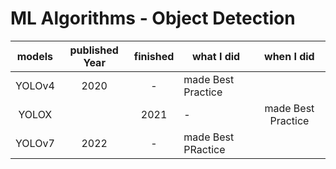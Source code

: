 # ML Algorithms - Object Detection
|models|published Year|finished|what I did|when I did|
|:----:|:----:|:------:|----------|:---:|
|YOLOv4|2020|   -    |made Best Practice||
|YOLOX||2021|    -    |made Best Practice||
|YOLOv7|2022|   -    |made Best PRactice||
